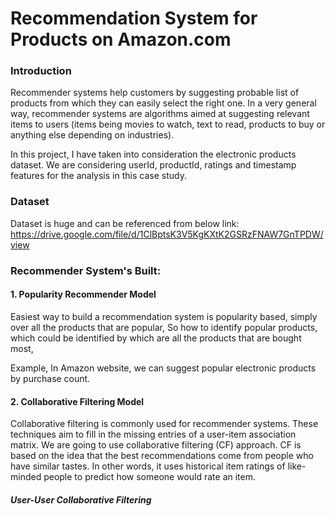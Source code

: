 # Recommendation System for Products on Amazon.com

### Introduction
Recommender systems help customers by suggesting probable list of products from which they can easily select the right one.
In a very general way, recommender systems are algorithms aimed at suggesting relevant items to users (items being movies to watch, text to read, products to buy or anything else depending on industries).

In this project, I have taken into consideration the electronic products dataset. We are considering userId, productId, ratings and timestamp features for the analysis in this case study.

### Dataset

Dataset is huge and can be referenced from below link:
https://drive.google.com/file/d/1ClBptsK3V5KgKXtK2GSRzFNAW7GnTPDW/view

### Recommender System's Built:

#### 1. Popularity Recommender Model

Easiest way to build a recommendation system is popularity based, simply over all the products that are popular, So how to identify popular products, which could be identified by which are all the products that are bought most,

Example, In Amazon website, we can suggest popular electronic products by purchase count.

#### 2. Collaborative Filtering Model

Collaborative filtering is commonly used for recommender systems. These techniques aim to fill in the missing entries of a user-item association matrix. We are going to use collaborative filtering (CF) approach.
CF is based on the idea that the best recommendations come from people who have similar tastes. In other words, it uses historical item ratings of like-minded people to predict how someone would rate an item.

##### User-User Collaborative Filtering
